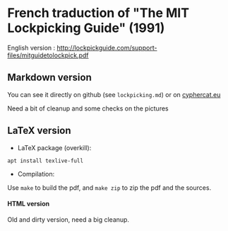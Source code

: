 # French traduction of "The MIT Lockpicking Guide" (1991)

English version : http://lockpickguide.com/support-files/mitguidetolockpick.pdf

## Markdown version

You can see it directly on github (see `lockpicking.md`) or on [cyphercat.eu](https://www.cyphercat.eu/m-i-t-guide-to-lock-picking/)

Need a bit of cleanup and some checks on the pictures

## LaTeX version 

* LaTeX package (overkill):

```
apt install texlive-full
```

* Compilation:

Use `make` to build the pdf, and `make zip` to zip the pdf and the sources.

#### HTML version

Old and dirty version, need a big cleanup.
